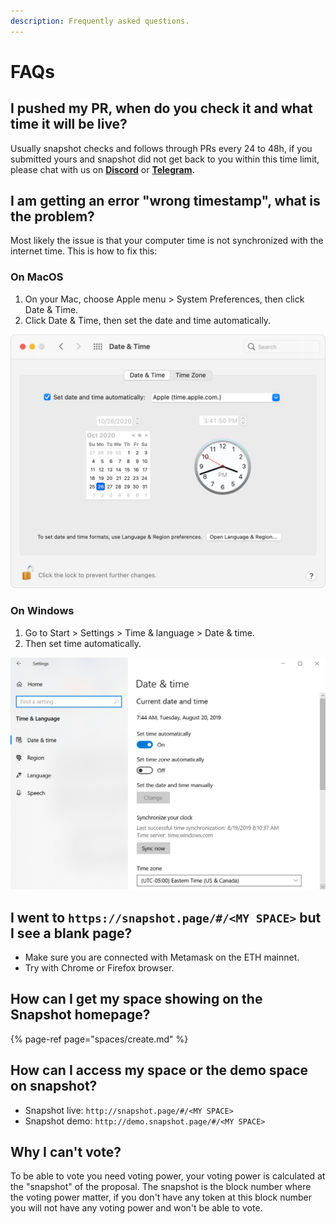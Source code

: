 ```yaml
---
description: Frequently asked questions.
---
```


# FAQs

## **I pushed my PR, when do you check it and what time it will be live?**

Usually snapshot checks and follows through PRs every 24 to 48h, if you submitted yours and snapshot did not get back to you within this time limit, please chat with us on [**Discord**](https://discord.gg/dDbNGZe) or [**Telegram**](https://t.me/snapshotlabs)**.**

## **I am getting an error "wrong timestamp", what is the problem?**

Most likely the issue is that your computer time is not synchronized with the internet time. This is how to fix this:

### On MacOS

1. On your Mac, choose Apple menu &gt; System Preferences, then click Date & Time.
2. Click Date & Time, then set the date and time automatically.

![](.gitbook/assets/image.png)

### On Windows

1. Go to Start &gt; Settings &gt; Time & language &gt; Date & time.
2. Then set time automatically.

![](.gitbook/assets/image%20%282%29.png)

## **I went to** `https://snapshot.page/#/<MY SPACE>` **but I see a blank page?**

* Make sure you are connected with Metamask on the ETH mainnet.
* Try with Chrome or Firefox browser.

## **How can I get my space showing on the Snapshot homepage?**

{% page-ref page="spaces/create.md" %}

## **How can I access my space or the demo space on snapshot?**

* Snapshot live: `http://snapshot.page/#/<MY SPACE>`
* Snapshot demo: `http://demo.snapshot.page/#/<MY SPACE>`

## **Why I can't vote?**

To be able to vote you need voting power, your voting power is calculated at the "snapshot" of the proposal. The snapshot is the block number where the voting power matter, if you don't have any token at this block number you will not have any voting power and won't be able to vote.

